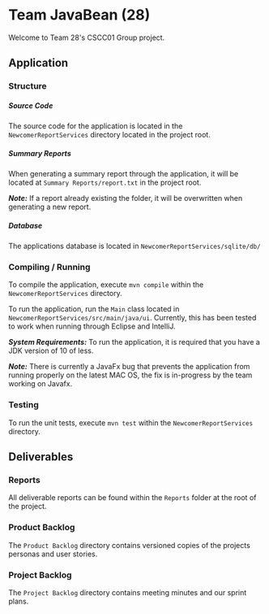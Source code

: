 # Team JavaBean (28)

Welcome to Team 28's CSCC01 Group project.

## Application

### Structure
##### Source Code
The source code for the application is located in the `NewcomerReportServices` directory located in the project root.

##### Summary Reports
When generating a summary report through the application, it will be located at `Summary Reports/report.txt` in the project root.

**_Note:_** If a report already existing the folder, it will be overwritten when generating a new report.

##### Database
The applications database is located in `NewcomerReportServices/sqlite/db/`

### Compiling / Running
To compile the application, execute `mvn compile` within the `NewcomerReportServices` directory.

To run the application, run the `Main` class located in `NewcomerReportServices/src/main/java/ui`. Currently, this has been tested to work when running through Eclipse and IntelliJ.

**_System Requirements:_** To run the application, it is required that you have a JDK version of 10 of less.

**_Note:_** There is currently a JavaFx bug that prevents the application from running properly on the latest MAC OS, the fix is in-progress by the team working on Javafx.

### Testing
To run the unit tests, execute `mvn test` within the `NewcomerReportServices` directory.

## Deliverables
### Reports
All deliverable reports can be found within the `Reports` folder at the root of the project.

### Product Backlog
The `Product Backlog` directory contains versioned copies of the projects personas and user stories.  

### Project Backlog
The `Project Backlog` directory contains meeting minutes and our sprint plans.
